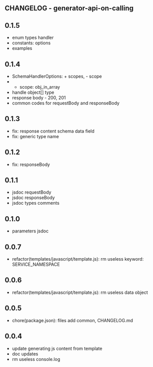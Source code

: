 CHANGELOG - generator-api-on-calling
---

## 0.1.5

- enum types handler
- constants: options
- examples

## 0.1.4

- SchemaHandlerOptions: + scopes, - scope
- + scope: obj_in_array
- handle object[] type
- response body - 200, 201
- common codes for requestBody and responseBody

## 0.1.3

- fix: response content schema data field
- fix: generic type name

## 0.1.2

- fix: responseBody

## 0.1.1

+ jsdoc requestBody
+ jsdoc responseBody
+ jsdoc types comments

## 0.1.0

+ parameters jsdoc

## 0.0.7

- refactor(templates/javascript/template.js): rm useless keyword: SERVICE_NAMESPACE

## 0.0.6

- refactor(templates/javascript/template.js): rm useless data object

## 0.0.5

- chore(package.json): files add common, CHANGELOG.md

## 0.0.4

- update generating js content from template
- doc updates
- rm useless console.log
